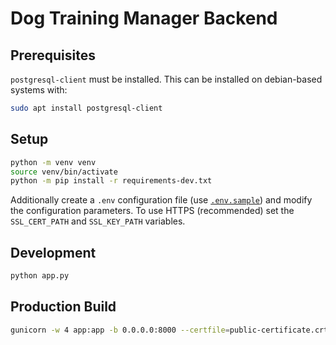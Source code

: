 # Dog Training Manager Backend

## Prerequisites

`postgresql-client` must be installed. This can be installed on debian-based systems with:

```bash
sudo apt install postgresql-client
```

## Setup

```bash
python -m venv venv
source venv/bin/activate
python -m pip install -r requirements-dev.txt
```

Additionally create a `.env` configuration file (use [`.env.sample`](./.env.sample))
and modify the configuration parameters.
To use HTTPS (recommended) set the `SSL_CERT_PATH` and `SSL_KEY_PATH` variables.

## Development

```bash
python app.py
```

## Production Build

```bash
gunicorn -w 4 app:app -b 0.0.0.0:8000 --certfile=public-certificate.crt --keyfile=privatekey.key
```
